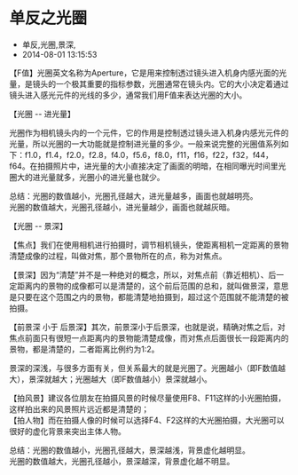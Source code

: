 # 单反之光圈
- 单反,光圈,景深,
- 2014-08-01 13:15:53

<p>【F值】光圈英文名称为Aperture，它是用来控制透过镜头进入机身内感光面的光量，是镜头的一个极其重要的指标参数，光圈通常在镜头内。它的大小决定着通过镜头进入感光元件的光线的多少，通常我们用F值来表达光圈的大小。</p>
<p>【光圈 -- 进光量】</p>
<p>光圈作为相机镜头内的一个元件，它的作用是控制透过镜头进入机身内感光元件的光量，所以光圈的一大功能就是控制进光量的多少。一般来说完整的光圈值系列如下：f1.0，f1.4，f2.0，f2.8，f4.0，f5.6，f8.0，f11，f16，f22，f32，f44，f64。在拍摄照片中，进光量的大小直接决定了画面的明暗，在相同曝光时间里光圈大的进光量就多，光圈小的进光量也就少。</p>
<p>总结：光圈的数值越小，光圈孔径越大，进光量越多，画面也就越明亮。<br />
光圈的数值越大，光圈孔径越小，进光量越少，画面也就越灰暗。</p>
<p>【光圈 -- 景深】</p>
<p>【焦点】我们在使用相机进行拍摄时，调节相机镜头，使距离相机一定距离的景物清楚成像的过程，叫做对焦，那个景物所在的点，称为对焦点。</p>
<p>【景深】因为“清楚”并不是一种绝对的概念，所以，对焦点前（靠近相机）、后一定距离内的景物的成像都可以是清楚的，这个前后范围的总和，就叫做景深，意思是只要在这个范围之内的景物，都能清楚地拍摄到，超过这个范围就不能清楚的被拍摄。</p>
<p>【前景深 小于 后景深】其次，前景深小于后景深，也就是说，精确对焦之后，对焦点前面只有很短一点距离内的景物能清楚成像，而对焦点后面很长一段距离内的景物，都是清楚的，二者距离比例约为1:2。</p>
<p>景深的深浅，与很多方面有关，但关系最大的就是光圈了。光圈越小（即F数值越大），景深就越大；光圈越大（即F数值越小）景深就越小。</p>
<p>【拍风景】建议各位朋友在拍摄风景的时候尽量使用F8、F11这样的小光圈拍摄，这样拍出来的风景照片远近都是清楚的；<br />【拍人物】而在拍摄人像的时候可以选择F4、F2这样的大光圈拍摄，大光圈可以很好的虚化背景来突出主体人物。</p>
<p>总结：光圈的数值越小，光圈孔径越大，景深越浅，背景虚化越明显。<br />
光圈的数值越大，光圈孔径越小，景深越深，背景虚化越不明显。</p>
